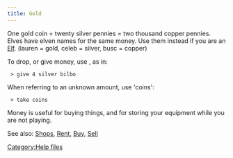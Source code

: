 ```yaml
---
title: Gold
---
```


One gold coin = twenty silver pennies = two thousand copper pennies.
Elves have elven names for the same money. Use them instead if you are
an [Elf](Elf "wikilink"). (lauren = gold, celeb = silver, busc = copper)

To drop, or give money, use <amount> <kind>, as in:

` > give 4 silver bilbo`

When referring to an unknown amount, use 'coins':

` > take coins`

Money is useful for buying things, and for storing your equipment while
you are not playing.

See also: [Shops](Shops "wikilink"), [Rent](Rent "wikilink"),
[Buy](Buy "wikilink"), [Sell](Sell "wikilink")

[Category:Help files](Category:Help_files "wikilink")